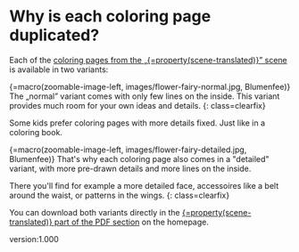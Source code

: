 # Why is each coloring page duplicated?

Each of the [coloring pages from the „{=property(scene-translated)}” scene](https://scanarium.com/#pdfs-fairies) is available in two variants:

{=macro(zoomable-image-left, images/flower-fairy-normal.jpg, Blumenfee)} The „normal” variant comes with only few lines on the inside.
This variant provides much room for your own ideas and details.
{: class=clearfix}

Some kids prefer coloring pages with more details fixed.
Just like in a coloring book.

{=macro(zoomable-image-left, images/flower-fairy-detailed.jpg, Blumenfee)} That's why each coloring page also comes in a "detailed" variant, with more pre-drawn details and more lines on the inside.

There you'll find for example a more detailed face, accessoires like a belt around the waist, or patterns in the wings.
{: class=clearfix}

You can download both variants directly in the <a href="https://scanarium.com/#pdfs-fairies">{=property(scene-translated)} part of the PDF section</a> on the homepage.


version:1.000
